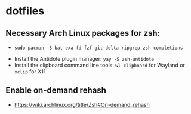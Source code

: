 # dotfiles

## Necessary Arch Linux packages for zsh:
  * ```Shell
    sudo pacman -S bat exa fd fzf git-delta ripgrep zsh-completions
    ```
  * Install the Antidote plugin manager: `yay -S zsh-antidote`
  * Install the clipboard command line tools: `wl-clipboard` for Wayland or `xclip` for X11
 
## Enable on-demand rehash
  * https://wiki.archlinux.org/title/Zsh#On-demand_rehash
